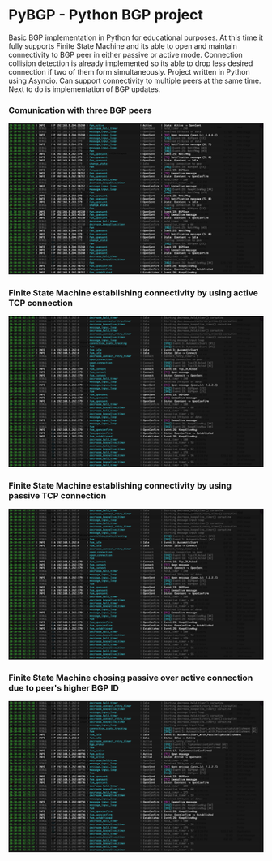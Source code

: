 # PyBGP - Python BGP project

Basic BGP implementation in Python for educational purposes. At this time it fully supports Finite State Machine and its able to open and maintain connectivity to BGP peer in either passive or active mode. Connection collision detection is already implemented so its able to drop less desired connection if two of them form simultaneously. Project written in Python using Asyncio. Can support connectivity to multiple peers at the same time. Next to do is implementation of BGP updates.


### Comunication with three BGP peers
![Sample PyBGP log output](https://github.com/ccie18643/PyBGP/blob/master/pictures/ss01.png)



### Finite State Machine establishing connectivity by using active TCP connection
![Sample PyBGP log output](https://github.com/ccie18643/PyBGP/blob/master/pictures/ss02.png)



### Finite State Machine establishing connectivity by using passive TCP connection
![Sample PyBGP log output](https://github.com/ccie18643/PyBGP/blob/master/pictures/ss02.png)



### Finite State Machine chosing passive over active connection due to peer's higher BGP ID
![Sample PyBGP log output](https://github.com/ccie18643/PyBGP/blob/master/pictures/ss03.png)

